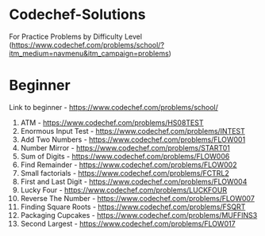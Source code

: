 # Codechef-Solutions
For Practice Problems by Difficulty Level (https://www.codechef.com/problems/school/?itm_medium=navmenu&itm_campaign=problems)

# Beginner 
Link to beginner - https://www.codechef.com/problems/school/

1. ATM - https://www.codechef.com/problems/HS08TEST
2. Enormous Input Test - https://www.codechef.com/problems/INTEST
3. Add Two Numbers - https://www.codechef.com/problems/FLOW001
4. Number Mirror - https://www.codechef.com/problems/START01
5. Sum of Digits - https://www.codechef.com/problems/FLOW006
6. Find Remainder - https://www.codechef.com/problems/FLOW002
7. Small factorials - https://www.codechef.com/problems/FCTRL2
8. First and Last Digit - https://www.codechef.com/problems/FLOW004
9. Lucky Four - https://www.codechef.com/problems/LUCKFOUR
10. Reverse The Number - https://www.codechef.com/problems/FLOW007
11. Finding Square Roots - https://www.codechef.com/problems/FSQRT
12. Packaging Cupcakes - https://www.codechef.com/problems/MUFFINS3
13. Second Largest - https://www.codechef.com/problems/FLOW017

